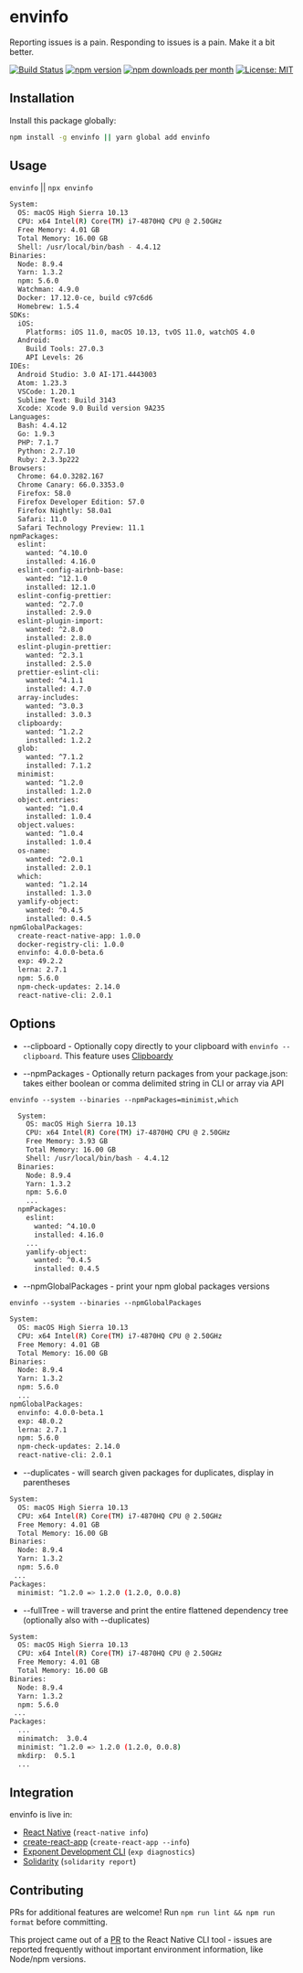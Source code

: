 # envinfo

Reporting issues is a pain. Responding to issues is a pain. Make it a bit better.

[![Build Status](https://travis-ci.org/tabrindle/envinfo.svg?branch=master)](https://travis-ci.org/tabrindle/envinfo) [![npm version](https://badge.fury.io/js/envinfo.svg)](https://badge.fury.io/js/envinfo) [![npm downloads per month](https://img.shields.io/npm/dm/envinfo.svg?maxAge=86400)](https://www.npmjs.com/package/envinfo) [![License: MIT](https://img.shields.io/badge/License-MIT-yellow.svg)](https://opensource.org/licenses/MIT)


## Installation

Install this package globally:

```sh
npm install -g envinfo || yarn global add envinfo
```

## Usage

`envinfo` || `npx envinfo`

```bash
System:
  OS: macOS High Sierra 10.13
  CPU: x64 Intel(R) Core(TM) i7-4870HQ CPU @ 2.50GHz
  Free Memory: 4.01 GB
  Total Memory: 16.00 GB
  Shell: /usr/local/bin/bash - 4.4.12
Binaries:
  Node: 8.9.4
  Yarn: 1.3.2
  npm: 5.6.0
  Watchman: 4.9.0
  Docker: 17.12.0-ce, build c97c6d6
  Homebrew: 1.5.4
SDKs:
  iOS:
    Platforms: iOS 11.0, macOS 10.13, tvOS 11.0, watchOS 4.0
  Android:
    Build Tools: 27.0.3
    API Levels: 26
IDEs:
  Android Studio: 3.0 AI-171.4443003
  Atom: 1.23.3
  VSCode: 1.20.1
  Sublime Text: Build 3143
  Xcode: Xcode 9.0 Build version 9A235
Languages:
  Bash: 4.4.12
  Go: 1.9.3
  PHP: 7.1.7
  Python: 2.7.10
  Ruby: 2.3.3p222
Browsers:
  Chrome: 64.0.3282.167
  Chrome Canary: 66.0.3353.0
  Firefox: 58.0
  Firefox Developer Edition: 57.0
  Firefox Nightly: 58.0a1
  Safari: 11.0
  Safari Technology Preview: 11.1
npmPackages:
  eslint:
    wanted: ^4.10.0
    installed: 4.16.0
  eslint-config-airbnb-base:
    wanted: ^12.1.0
    installed: 12.1.0
  eslint-config-prettier:
    wanted: ^2.7.0
    installed: 2.9.0
  eslint-plugin-import:
    wanted: ^2.8.0
    installed: 2.8.0
  eslint-plugin-prettier:
    wanted: ^2.3.1
    installed: 2.5.0
  prettier-eslint-cli:
    wanted: ^4.1.1
    installed: 4.7.0
  array-includes:
    wanted: ^3.0.3
    installed: 3.0.3
  clipboardy:
    wanted: ^1.2.2
    installed: 1.2.2
  glob:
    wanted: ^7.1.2
    installed: 7.1.2
  minimist:
    wanted: ^1.2.0
    installed: 1.2.0
  object.entries:
    wanted: ^1.0.4
    installed: 1.0.4
  object.values:
    wanted: ^1.0.4
    installed: 1.0.4
  os-name:
    wanted: ^2.0.1
    installed: 2.0.1
  which:
    wanted: ^1.2.14
    installed: 1.3.0
  yamlify-object:
    wanted: ^0.4.5
    installed: 0.4.5
npmGlobalPackages:
  create-react-native-app: 1.0.0
  docker-registry-cli: 1.0.0
  envinfo: 4.0.0-beta.6
  exp: 49.2.2
  lerna: 2.7.1
  npm: 5.6.0
  npm-check-updates: 2.14.0
  react-native-cli: 2.0.1
```

## Options

* --clipboard - Optionally copy directly to your clipboard with `envinfo --clipboard`. This feature uses [Clipboardy](https://www.npmjs.com/package/clipboardy)

* --npmPackages - Optionally return packages from your package.json: takes either boolean or comma delimited string in CLI or array via API

`envinfo --system --binaries --npmPackages=minimist,which`

```sh
  System:
    OS: macOS High Sierra 10.13
    CPU: x64 Intel(R) Core(TM) i7-4870HQ CPU @ 2.50GHz
    Free Memory: 3.93 GB
    Total Memory: 16.00 GB
    Shell: /usr/local/bin/bash - 4.4.12
  Binaries:
    Node: 8.9.4
    Yarn: 1.3.2
    npm: 5.6.0
    ...
  npmPackages:
    eslint:
      wanted: ^4.10.0
      installed: 4.16.0
    ...
    yamlify-object:
      wanted: ^0.4.5
      installed: 0.4.5
```

* --npmGlobalPackages - print your npm global packages versions

`envinfo --system --binaries --npmGlobalPackages`

```sh
System:
  OS: macOS High Sierra 10.13
  CPU: x64 Intel(R) Core(TM) i7-4870HQ CPU @ 2.50GHz
  Free Memory: 4.01 GB
  Total Memory: 16.00 GB
Binaries:
  Node: 8.9.4
  Yarn: 1.3.2
  npm: 5.6.0
  ...
npmGlobalPackages:
  envinfo: 4.0.0-beta.1
  exp: 48.0.2
  lerna: 2.7.1
  npm: 5.6.0
  npm-check-updates: 2.14.0
  react-native-cli: 2.0.1
```

* --duplicates - will search given packages for duplicates, display in parentheses

```sh
System:
  OS: macOS High Sierra 10.13
  CPU: x64 Intel(R) Core(TM) i7-4870HQ CPU @ 2.50GHz
  Free Memory: 4.01 GB
  Total Memory: 16.00 GB
Binaries:
  Node: 8.9.4
  Yarn: 1.3.2
  npm: 5.6.0
 ...
Packages:
  minimist: ^1.2.0 => 1.2.0 (1.2.0, 0.0.8)
```

* --fullTree - will traverse and print the entire flattened dependency tree (optionally also with --duplicates)

```sh
System:
  OS: macOS High Sierra 10.13
  CPU: x64 Intel(R) Core(TM) i7-4870HQ CPU @ 2.50GHz
  Free Memory: 4.01 GB
  Total Memory: 16.00 GB
Binaries:
  Node: 8.9.4
  Yarn: 1.3.2
  npm: 5.6.0
 ...
Packages:
  ...
  minimatch:  3.0.4
  minimist: ^1.2.0 => 1.2.0 (1.2.0, 0.0.8)
  mkdirp:  0.5.1
  ...
```

## Integration

envinfo is live in:

* [React Native](https://github.com/facebook/react-native) (`react-native info`)
* [create-react-app](https://github.com/facebook/create-react-app) (`create-react-app --info`)
* [Exponent Development CLI](https://github.com/expo/exp) (`exp diagnostics`)
* [Solidarity](https://github.com/infinitered/solidarity) (`solidarity report`)

## Contributing

PRs for additional features are welcome! Run `npm run lint && npm run format` before committing.

This project came out of a [PR](https://github.com/facebook/react-native/pull/14428) to the React Native CLI tool - issues are reported frequently without important environment information, like Node/npm versions.

